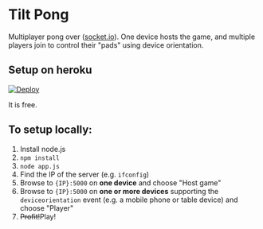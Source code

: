 # Tilt Pong

Multiplayer pong over ([socket.io](http://socket.io)).
One device hosts the game, and multiple players join to control their "pads" using device orientation.

## Setup on heroku

[![Deploy](https://www.herokucdn.com/deploy/button.png)](https://heroku.com/deploy?template=https://github.com/tgwizard/tilt-pong)

It is free.

## To setup locally:

1. Install node.js
2. `npm install`
3. `node app.js`
4. Find the IP of the server (e.g. `ifconfig`)
5. Browse to `{IP}:5000` on **one device** and choose "Host game"
6. Browse to `{IP}:5000` on **one or more devices** supporting the `deviceorientation` event (e.g. a mobile phone or table device) and choose "Player"
7. ~~Profit!~~Play!

